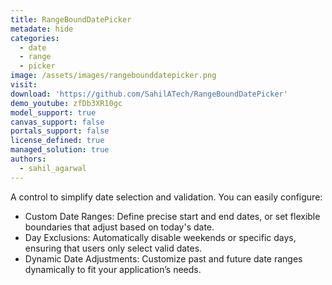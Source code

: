 ```yaml
---
title: RangeBoundDatePicker
metadate: hide
categories:
  - date
  - range
  - picker
image: /assets/images/rangebounddatepicker.png
visit: 
download: 'https://github.com/SahilATech/RangeBoundDatePicker'
demo_youtube: zfDb3XR10gc
model_support: true
canvas_support: false
portals_support: false
license_defined: true
managed_solution: true
authors:
  - sahil_agarwal
---
```

A control to simplify date selection and validation. You can easily configure:
- Custom Date Ranges: Define precise start and end dates, or set flexible boundaries that adjust based on today's date.
- Day Exclusions: Automatically disable weekends or specific days, ensuring that users only select valid dates.
- Dynamic Date Adjustments: Customize past and future date ranges dynamically to fit your application’s needs.
